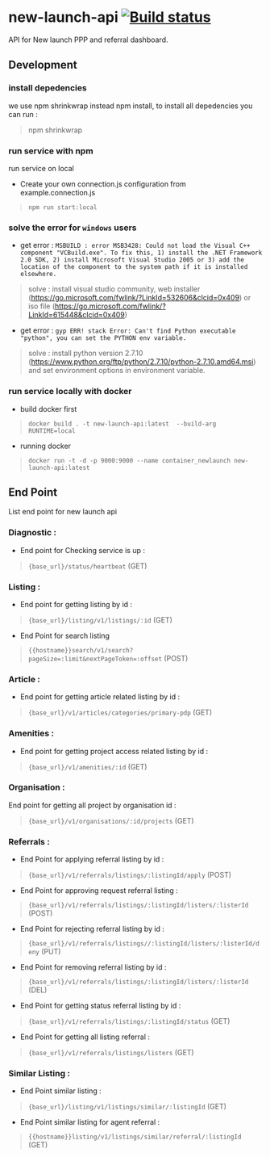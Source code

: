 # new-launch-api [![Build status](https://badge.buildkite.com/52c277936515983f8767772f4ffe673715388ca1916c83e1cb.svg)](https://buildkite.com/rea/new-launch-api)

API for New launch PPP and referral dashboard.
## Development

### install depedencies
we use npm shrinkwrap instead npm install, to install all depedencies you can run :
> npm shrinkwrap

### run service with npm
run service on local
* Create your own connection.js configuration from example.connection.js
> `npm run start:local`

### solve the error for `windows` users
* get error : `MSBUILD : error MSB3428: Could not load the Visual C++ component "VCBuild.exe". To fix this, 1) install the .NET Framework 2.0 SDK, 2) install Microsoft Visual Studio 2005 or 3) add the location of the component to the system path if it is installed elsewhere.`
> solve : install visual studio community, web installer (https://go.microsoft.com/fwlink/?LinkId=532606&clcid=0x409) or iso file (https://go.microsoft.com/fwlink/?LinkId=615448&clcid=0x409)

* get error : `gyp ERR! stack Error: Can't find Python executable "python", you can set the PYTHON env variable.`
> solve : install python version 2.7.10 (https://www.python.org/ftp/python/2.7.10/python-2.7.10.amd64.msi) and set environment options in environment variable.

### run service locally with docker
* build docker first
> `docker build . -t new-launch-api:latest  --build-arg RUNTIME=local `

* running docker
> `docker run -t -d -p 9000:9000 --name container_newlaunch new-launch-api:latest`


## End Point
List end point for new launch api

### Diagnostic :
* End point for Checking service is up :
> `{base_url}/status/heartbeat` (GET)

### Listing :
* End point for getting listing by id :
> `{base_url}/listing/v1/listings/:id` (GET)
* End Point for search listing
> `{{hostname}}search/v1/search?pageSize=:limit&nextPageToken=:offset` (POST)

### Article :
* End point for getting article related listing by id :
> `{base_url}/v1/articles/categories/primary-pdp` (GET)

### Amenities :
* End point for getting project access related listing by id :
> `{base_url}/v1/amenities/:id` (GET)

### Organisation :
End point for getting all project by organisation id :
> `{base_url}/v1/organisations/:id/projects` (GET)

### Referrals :
* End Point for applying referral listing by id :
> `{base_url}/v1/referrals/listings/:listingId/apply` (POST)

* End Point for approving request referral listing  :
> `{base_url}/v1/referrals/listings/:listingId/listers/:listerId` (POST)

* End Point for rejecting referral listing by id :
> `{base_url}/v1/referrals/listings//:listingId/listers/:listerId/deny` (PUT)

* End Point for removing referral listing by id :
> `{base_url}/v1/referrals/listings/:listingId/listers/:listerId` (DEL)

* End Point for getting status referral listing by id :
> `{base_url}/v1/referrals/listings/:listingId/status` (GET)

* End Point for getting all listing referral :
> `{base_url}/v1/referrals/listings/listers` (GET)

### Similar Listing :

* End Point similar listing :
> `{base_url}/listing/v1/listings/similar/:listingId` (GET)

* End Point similar listing for agent referral :
> `{{hostname}}listing/v1/listings/similar/referral/:listingId` (GET)
